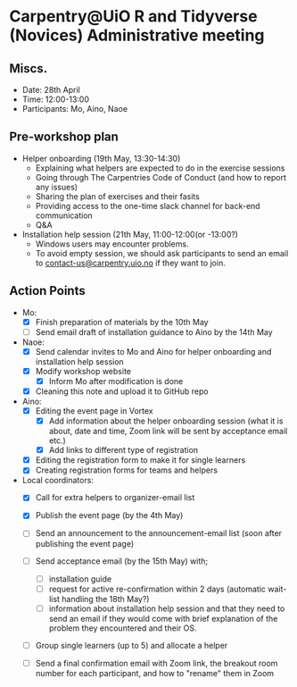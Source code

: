 Carpentry@UiO R and Tidyverse (Novices)
Administrative meeting 
===
## Miscs.
- Date: 28th April
- Time: 12:00-13:00
- Participants: Mo, Aino, Naoe

## Pre-workshop plan
- Helper onboarding (19th May, 13:30-14:30)
    - Explaining what helpers are expected to do in the exercise sessions
    - Going through The Carpentries Code of Conduct (and how to report any issues)
    - Sharing the plan of exercises and their fasits
    - Providing access to the one-time slack channel for back-end communication
    - Q&A
- Installation help session (21th May, 11:00-12:00(or -13:00?)
    - Windows users may encounter problems.
    - To avoid empty session, we should ask participants to send an email to contact-us@carpentry.uio.no if they want to join.

## Action Points
- Mo:
    - [x] Finish preparation of materials by the 10th May
    - [ ] Send email draft of installation guidance to Aino by the 14th May

- Naoe: 
     - [x] Send calendar invites to Mo and Aino for helper onboarding and installation help session
     - [x] Modify workshop website 
         - [x] Inform Mo after modification is done
     - [x] Cleaning this note and upload it to GitHub repo

- Aino:
     - [x] Editing the event page in Vortex
         - [x] Add information about the helper onboarding session (what it is about, date and time, Zoom link will be sent by acceptance email etc.)
         - [x] Add links to different type of registration
     - [x] Editing the registration form to make it for single learners
     - [x] Creating registration forms for teams and helpers

- Local coordinators:
    - [x] Call for extra helpers to organizer-email list 
    - [x] Publish the event page (by the 4th May)
    - [ ] Send an announcement to the announcement-email list (soon after publishing the event page)
    - [ ] Send acceptance email (by the 15th May) with; 
        - [ ] installation guide 
        - [ ] request for active re-confirmation within 2 days (automatic wait-list handling the 18th May?)
        - [ ] information about installation help session and that they need to send an email if they would come with brief explanation of the problem they encountered and their OS.
    - [ ] Group single learners (up to 5) and allocate a helper
    - [ ] Send a final confirmation email with Zoom link, the breakout room number for each participant, and how to "rename" them in Zoom

